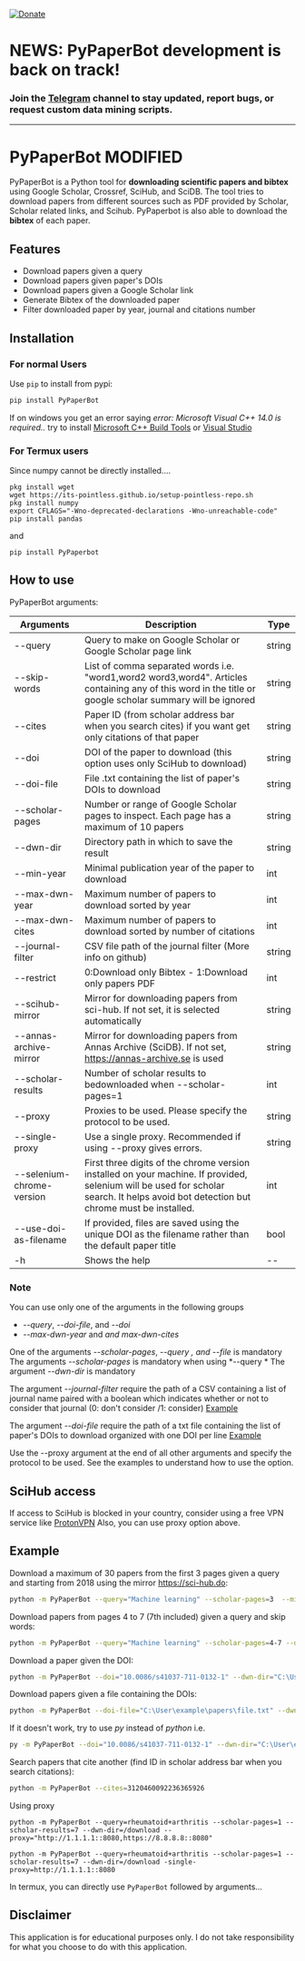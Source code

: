 [![Donate](https://img.shields.io/badge/Donate-PayPal-green.svg)](https://www.paypal.me/ferru97)

# NEWS: PyPaperBot development is back on track!
### Join the [Telegram](https://t.me/pypaperbotdatawizards) channel to stay updated, report bugs, or request custom data mining scripts.
---

# PyPaperBot MODIFIED

PyPaperBot is a Python tool for **downloading scientific papers and bibtex** using Google Scholar, Crossref, SciHub, and SciDB.
The tool tries to download papers from different sources such as PDF provided by Scholar, Scholar related links, and Scihub.
PyPaperbot is also able to download the **bibtex** of each paper.

## Features

- Download papers given a query
- Download papers given paper's DOIs
- Download papers given a Google Scholar link
- Generate Bibtex of the downloaded paper
- Filter downloaded paper by year, journal and citations number

## Installation

### For normal Users

Use `pip` to install from pypi:

```bash
pip install PyPaperBot
```

If on windows you get an error saying *error: Microsoft Visual C++ 14.0 is required..* try to install [Microsoft C++ Build Tools](https://visualstudio.microsoft.com/it/visual-cpp-build-tools/) or [Visual Studio](https://visualstudio.microsoft.com/it/downloads/)

### For Termux users

Since numpy cannot be directly installed....

```
pkg install wget
wget https://its-pointless.github.io/setup-pointless-repo.sh
pkg install numpy
export CFLAGS="-Wno-deprecated-declarations -Wno-unreachable-code"
pip install pandas
```

and

```
pip install PyPaperbot
```

## How to use

PyPaperBot arguments:

| Arguments                   | Description                                                                                                                                                                           | Type   |
|-----------------------------|---------------------------------------------------------------------------------------------------------------------------------------------------------------------------------------|--------|
| \-\-query                   | Query to make on Google Scholar or Google Scholar page link                                                                                                                           | string |
| \-\-skip-words              | List of comma separated words i.e. "word1,word2 word3,word4". Articles containing any of this word in the title or google scholar summary will be ignored                             | string |
| \-\-cites                   | Paper ID (from scholar address bar when you search cites) if you want get only citations of that paper                                                                                | string                              | string |
| \-\-doi                     | DOI of the paper to download (this option uses only SciHub to download)                                                                                                               | string |
| \-\-doi-file                | File .txt containing the list of paper's DOIs to download                                                                                                                             | string |
| \-\-scholar-pages           | Number or range of Google Scholar pages to inspect. Each page has a maximum of 10 papers                                                                                              | string |
| \-\-dwn-dir                 | Directory path in which to save the result                                                                                                                                            | string |
| \-\-min-year                | Minimal publication year of the paper to download                                                                                                                                     | int    |
| \-\-max-dwn-year            | Maximum number of papers to download sorted by year                                                                                                                                   | int    |
| \-\-max-dwn-cites           | Maximum number of papers to download sorted by number of citations                                                                                                                    | int    |
| \-\-journal-filter          | CSV file path of the journal filter (More info on github)                                                                                                                             | string |
| \-\-restrict                | 0:Download only Bibtex - 1:Download only papers PDF                                                                                                                                   | int    |
| \-\-scihub-mirror           | Mirror for downloading papers from sci-hub. If not set, it is selected automatically                                                                                                  | string |
| \-\-annas-archive-mirror    | Mirror for downloading papers from Annas Archive (SciDB). If not set, https://annas-archive.se is used                                                                                | string |
| \-\-scholar-results         | Number of scholar results to bedownloaded when \-\-scholar-pages=1                                                                                                                    | int    |
| \-\-proxy                   | Proxies to be used. Please specify the protocol to be used.                                                                                                                           | string |
| \-\-single-proxy            | Use a single proxy. Recommended if using --proxy gives errors.                                                                                                                        | string |
| \-\-selenium-chrome-version | First three digits of the chrome version installed on your machine. If provided, selenium will be used for scholar search. It helps avoid bot detection but chrome must be installed. | int    |
| \-\-use-doi-as-filename     | If provided, files are saved using the unique DOI as the filename rather than the default paper title                                                                                 | bool    |
| \-h                         | Shows the help                                                                                                                                                                        | --     |

### Note

You can use only one of the arguments in the following groups

- *\-\-query*, *\-\-doi-file*, and *\-\-doi* 
- *\-\-max-dwn-year* and *and max-dwn-cites*

One of the arguments *\-\-scholar-pages*, *\-\-query *, and* \-\-file* is mandatory
The arguments *\-\-scholar-pages* is mandatory when using *\-\-query *
The argument *\-\-dwn-dir* is mandatory

The argument *\-\-journal-filter*  require the path of a CSV containing a list of journal name paired with a boolean which indicates whether or not to consider that journal (0: don't consider /1: consider) [Example](https://github.com/ferru97/PyPaperBot/blob/master/file_examples/jurnals.csv)

The argument *\-\-doi-file*  require the path of a txt file containing the list of paper's DOIs to download organized with one DOI per line [Example](https://github.com/ferru97/PyPaperBot/blob/master/file_examples/papers.txt)

Use the --proxy argument at the end of all other arguments and specify the protocol to be used. See the examples to understand how to use the option.

## SciHub access

If access to SciHub is blocked in your country, consider using a free VPN service like [ProtonVPN](https://protonvpn.com/) 
Also, you can use proxy option above.

## Example

Download a maximum of 30 papers from the first 3 pages given a query and starting from 2018 using the mirror https://sci-hub.do:

```bash
python -m PyPaperBot --query="Machine learning" --scholar-pages=3  --min-year=2018 --dwn-dir="C:\User\example\papers" --scihub-mirror="https://sci-hub.do"
```

Download papers from pages 4 to 7 (7th included) given a query and skip words:

```bash
python -m PyPaperBot --query="Machine learning" --scholar-pages=4-7 --dwn-dir="C:\User\example\papers" --skip-words="ai,decision tree,bot"
```

Download a paper given the DOI:

```bash
python -m PyPaperBot --doi="10.0086/s41037-711-0132-1" --dwn-dir="C:\User\example\papers" -use-doi-as-filename`
```

Download papers given a file containing the DOIs:

```bash
python -m PyPaperBot --doi-file="C:\User\example\papers\file.txt" --dwn-dir="C:\User\example\papers"`
```

If it doesn't work, try to use *py* instead of *python* i.e.

```bash
py -m PyPaperBot --doi="10.0086/s41037-711-0132-1" --dwn-dir="C:\User\example\papers"`
```

Search papers that cite another (find ID in scholar address bar when you search citations):

```bash
python -m PyPaperBot --cites=3120460092236365926
```

Using proxy

```
python -m PyPaperBot --query=rheumatoid+arthritis --scholar-pages=1 --scholar-results=7 --dwn-dir=/download --proxy="http://1.1.1.1::8080,https://8.8.8.8::8080"
```
```
python -m PyPaperBot --query=rheumatoid+arthritis --scholar-pages=1 --scholar-results=7 --dwn-dir=/download -single-proxy=http://1.1.1.1::8080
```

In termux, you can directly use ```PyPaperBot``` followed by arguments...

## Disclaimer

This application is for educational purposes only. I do not take responsibility for what you choose to do with this application.